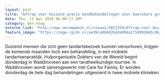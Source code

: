 ```yaml
---
layout: post
title: "Aftrap voor duizend gratis mondbehandelingen voor kwetsbare groepen"
date: Thu, 11 Apr 2019 06:00:17 GMT
category: den_haag
externe_link: "http://www.omroepwest.nl/nieuws/3821359/Aftrap-voor-duizend-gratis-mondbehandelingen-voor-kwetsbare-groepen"
feature_image: "https://imgw.rgcdn.nl/ae39ca9b9d2b42e098a1714992665c9b/opener/3621174.jpg"
---
```


Duizend mensen die zich geen tandartsbezoek kunnen veroorloven, krijgen de komende maanden toch een behandeling, in een mobiele tandartsenpraktijk. Hulporganisatie Dokters van de Wereld begint donderdag in Waddinxveen aan een tandheelkundige tournee. In Waddinxveen wordt samengewerkt met Care for Family. Er worden donderdag de hele dag behandelingen uitgevoerd in twee mobiele klinieken.
